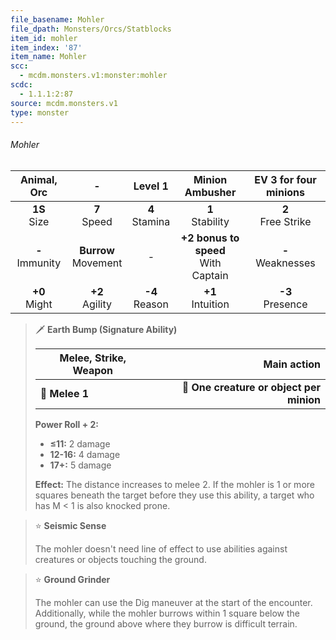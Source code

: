```yaml
---
file_basename: Mohler
file_dpath: Monsters/Orcs/Statblocks
item_id: mohler
item_index: '87'
item_name: Mohler
scc:
  - mcdm.monsters.v1:monster:mohler
scdc:
  - 1.1.1:2:87
source: mcdm.monsters.v1
type: monster
---
```


###### Mohler

|     Animal, Orc     |            -             |      Level 1       |             Minion Ambusher             | EV 3 for four minions  |
| :-----------------: | :----------------------: | :----------------: | :-------------------------------------: | :--------------------: |
|  **1S**<br/> Size   |     **7**<br/> Speed     | **4**<br/> Stamina |          **1**<br/> Stability           | **2**<br/> Free Strike |
| **-**<br/> Immunity | **Burrow**<br/> Movement |         -          | **+2 bonus to speed**<br/> With Captain | **-**<br/> Weaknesses  |
|  **+0**<br/> Might  |   **+2**<br/> Agility    | **-4**<br/> Reason |          **+1**<br/> Intuition          |  **-3**<br/> Presence  |

<!-- -->
> 🗡 **Earth Bump (Signature Ability)**
>
> | **Melee, Strike, Weapon** |                          **Main action** |
> | ------------------------- | ---------------------------------------: |
> | **📏 Melee 1**            | **🎯 One creature or object per minion** |
>
> **Power Roll + 2:**
>
> - **≤11:** 2 damage
> - **12-16:** 4 damage
> - **17+:** 5 damage
>
> **Effect:** The distance increases to melee 2. If the mohler is 1 or more squares beneath the target before they use this ability, a target who has M < 1 is also knocked prone.

<!-- -->
> ⭐️ **Seismic Sense**
>
> The mohler doesn't need line of effect to use abilities against creatures or objects touching the ground.

<!-- -->
> ⭐️ **Ground Grinder**
>
> The mohler can use the Dig maneuver at the start of the encounter. Additionally, while the mohler burrows within 1 square below the ground, the ground above where they burrow is difficult terrain.

